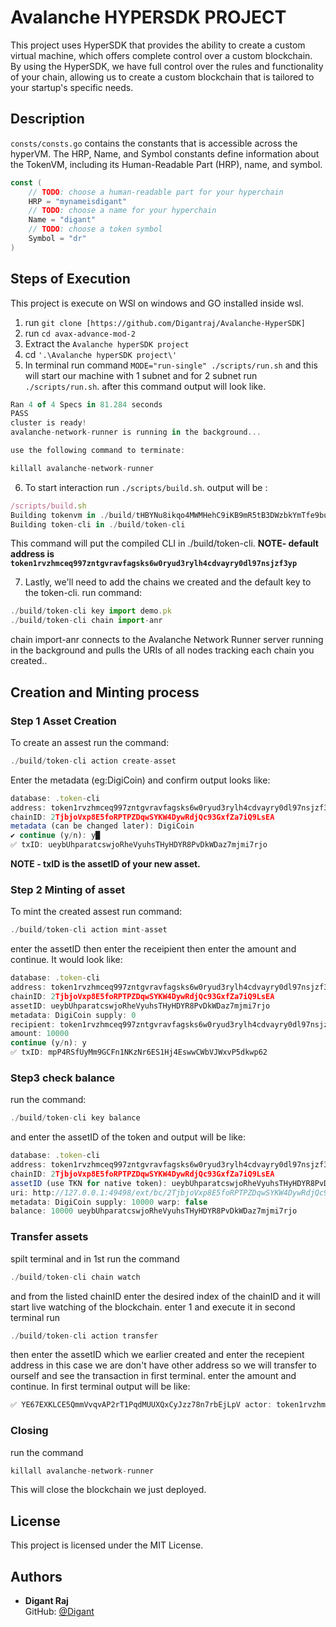 # Avalanche HYPERSDK PROJECT

This project uses HyperSDK that provides the ability to create a custom virtual machine, which offers complete control over a custom blockchain. By using the HyperSDK, we have full control over the rules and functionality of your chain, allowing us to create a custom blockchain that is tailored to your startup's specific needs. 


## Description 
```consts/consts.go``` contains the constants that is accessible across the hyperVM. The HRP, Name, and Symbol constants define information about the TokenVM, including its Human-Readable Part (HRP), name, and symbol.
```GO
const (
	// TODO: choose a human-readable part for your hyperchain
	HRP = "mynameisdigant"
	// TODO: choose a name for your hyperchain
	Name = "digant"
	// TODO: choose a token symbol
	Symbol = "dr"
)
```

## Steps of Execution
This project is execute on WSl on windows and GO installed inside wsl.<br>
1) run ```git clone [https://github.com/Digantraj/Avalanche-HyperSDK]```
2) run ```cd avax-advance-mod-2```
3) Extract the ```Avalanche hyperSDK project```
4) cd ```'.\Avalanche hyperSDK project\' ```
5) In terminal run command ```MODE="run-single" ./scripts/run.sh``` and this will start our machine with 1 subnet and for 2 subnet run ```./scripts/run.sh```. after this command output will look like.
```javascript
Ran 4 of 4 Specs in 81.284 seconds
PASS
cluster is ready!
avalanche-network-runner is running in the background... 

use the following command to terminate:

killall avalanche-network-runner
```
6) To start interaction run ```./scripts/build.sh```. output will be :
```javascript
/scripts/build.sh
Building tokenvm in ./build/tHBYNu8ikqo4MWMHehC9iKB9mR5tB3DWzbkYmTfe9buWQ5GZ8
Building token-cli in ./build/token-cli
```
This command will put the compiled CLI in ./build/token-cli.
<b>NOTE- default address is ```token1rvzhmceq997zntgvravfagsks6w0ryud3rylh4cdvayry0dl97nsjzf3yp```</b>

7) Lastly, we'll need to add the chains we created and the default key to the token-cli. run command:
```javascript
./build/token-cli key import demo.pk
./build/token-cli chain import-anr
```
chain import-anr connects to the Avalanche Network Runner server running in the background and pulls the URIs of all nodes tracking each chain you created..

## Creation and Minting process
### Step 1 Asset Creation
To create an assest run the command:
```javascript
./build/token-cli action create-asset
```
Enter the metadata (eg:DigiCoin) and confirm
output looks like:
```javascript
database: .token-cli
address: token1rvzhmceq997zntgvravfagsks6w0ryud3rylh4cdvayry0dl97nsjzf3yp
chainID: 2TjbjoVxp8E5foRPTPZDqwSYKW4DywRdjQc93GxfZa7iQ9LsEA
metadata (can be changed later): DigiCoin
✔ continue (y/n): y█
✅ txID: ueybUhparatcswjoRheVyuhsTHyHDYR8PvDkWDaz7mjmi7rjo
```
<b>NOTE - txID is the assetID of your new asset.</b>

### Step 2 Minting of asset
To mint the created assest run command:
```javascript
./build/token-cli action mint-asset
```
enter the assetID then enter the receipient then enter the amount and continue.
It would look like:
```javascript
database: .token-cli
address: token1rvzhmceq997zntgvravfagsks6w0ryud3rylh4cdvayry0dl97nsjzf3yp
chainID: 2TjbjoVxp8E5foRPTPZDqwSYKW4DywRdjQc93GxfZa7iQ9LsEA
assetID: ueybUhparatcswjoRheVyuhsTHyHDYR8PvDkWDaz7mjmi7rjo
metadata: DigiCoin supply: 0
recipient: token1rvzhmceq997zntgvravfagsks6w0ryud3rylh4cdvayry0dl97nsjzf3yp
amount: 10000
continue (y/n): y
✅ txID: mpP4RSfUyMm9GCFn1NKzNr6ES1Hj4EswwCWbVJWxvP5dkwp62
```
### Step3 check balance
run the command:
```javascript
./build/token-cli key balance
```
and enter the assetID of the token and output will be like:
```javascript
database: .token-cli
address: token1rvzhmceq997zntgvravfagsks6w0ryud3rylh4cdvayry0dl97nsjzf3yp
chainID: 2TjbjoVxp8E5foRPTPZDqwSYKW4DywRdjQc93GxfZa7iQ9LsEA
assetID (use TKN for native token): ueybUhparatcswjoRheVyuhsTHyHDYR8PvDkWDaz7mjmi7rjo        
uri: http://127.0.0.1:49498/ext/bc/2TjbjoVxp8E5foRPTPZDqwSYKW4DywRdjQc93GxfZa7iQ9LsEA        
metadata: DigiCoin supply: 10000 warp: false
balance: 10000 ueybUhparatcswjoRheVyuhsTHyHDYR8PvDkWDaz7mjmi7rjo
```
### Transfer assets
spilt terminal and in 1st run the command 
```javascript
./build/token-cli chain watch
```
and from the listed chainID enter the desired index of the chainID and it will start live watching of the blockchain.
enter 1 and execute it
in second terminal run
```javascript
./build/token-cli action transfer
```
then enter the assetID which we earlier created and enter the recepient address in this case we are don't have other address so we will transfer to ourself and see the transaction in first terminal. enter the amount and continue. In first terminal output will be like:
 ```javascript
✅ YE67EXKLCE5QmmVvqvAP2rT1PqdMUUXQxCyJzz78n7rbEjLpV actor: token1rvzhmceq997zntgvravfagsks6w0ryud3rylh4cdvayry0dl97nsjzf3yp units: 472 summary (*actions.Transfer): [987 2G3hfJjWDfonTzGDD1fSdUqZbn97EPhxrBzzQdZrfFiCbtfSyt -> token1rvzhmceq997zntgvravfagsks6w0ryud3rylh4cdvayry0dl97nsjzf3yp]
```

### Closing 
run the command 
```javascript
killall avalanche-network-runner
```
This will close the blockchain we just deployed.

## License

This project is licensed under the MIT License.

## Authors

- **Digant Raj**  
  GitHub: [@Digant](https://github.com/Digantraj)
